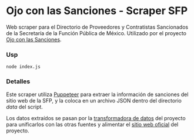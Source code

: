 # Ojo con las Sanciones - Scraper SFP

Web scraper para el Directorio de Proveedores y Contratistas Sancionados de la Secretaría de la Función Pública de México. Utilizado por el proyecto [Ojo con las Sanciones](https://ojosanciones.sociedad.info/).

### Usp

```
node index.js
```

### Detalles

Este scraper utiliza [Puppeteer](https://pptr.dev/) para extraer la información de sanciones del sitio web de la SFP, y la coloca en un archivo JSON dentro del directorio *data* del script.

Los datos extraídos se pasan por la [transformadora de datos](https://gitlab.com/anticoding/ojosanciones-transformer) del proyecto para unificarlos con las otras fuentes y alimentar el [sitio web oficial](https://ojosanciones.sociedad.info) del proyecto.
